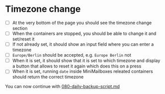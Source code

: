 # Timezone change

- [ ] At the very bottom of the page you should see the timezone change section
- [ ] When the containers are stopped, you should be able to change it and set/reset it
- [ ] If not already set, it should show an input field where you can enter a timezone
- [ ] `Europe/Berlin` should be accepted, e.g. `Europe Berlin` not
- [ ] When it is set, it should show that it is set to which timezone and display a button that allows to reset it again which does this on a press
- [ ] When it is set, running `date` inside MiniMailboxes releated containers should return the correct timezone

You can now continue with [080-daily-backup-script.md](./080-daily-backup-script.md)